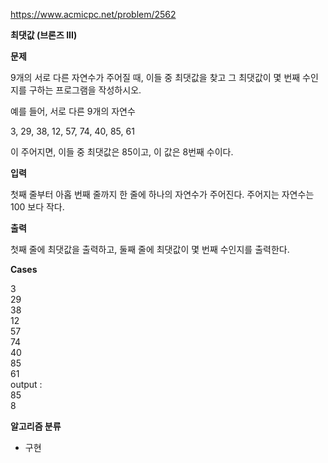 https://www.acmicpc.net/problem/2562

**최댓값 (브론즈 III)**

**문제**

9개의 서로 다른 자연수가 주어질 때, 이들 중 최댓값을 찾고 그 최댓값이 몇 번째 수인지를 구하는 프로그램을 작성하시오.

예를 들어, 서로 다른 9개의 자연수

3, 29, 38, 12, 57, 74, 40, 85, 61

이 주어지면, 이들 중 최댓값은 85이고, 이 값은 8번째 수이다.

**입력**

첫째 줄부터 아홉 번째 줄까지 한 줄에 하나의 자연수가 주어진다. 주어지는 자연수는 100 보다 작다.

**출력**

첫째 줄에 최댓값을 출력하고, 둘째 줄에 최댓값이 몇 번째 수인지를 출력한다.

**Cases**

3<br>
29<br>
38<br>
12<br>
57<br>
74<br>
40<br>
85<br>
61<br>
output :<br>
85<br>
8

**알고리즘 분류**

- 구현